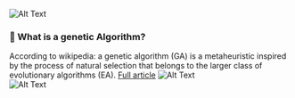 ![Alt Text](https://media.giphy.com/media/Q94qHwIkZAbkN6cDJd/giphy.gif)</br>
### 🧬 What is a genetic Algorithm?
According to wikipedia: a genetic algorithm (GA) is a metaheuristic inspired by the process of natural selection that belongs to the larger class of evolutionary algorithms (EA). <a href= "https://en.wikipedia.org/wiki/Genetic_algorithm">Full article</a>
![Alt Text](https://media.giphy.com/media/RIwazerEvvqXIJ7yfw/giphy.gif)</br>
![Alt Text](https://media.giphy.com/media/S8OGEjiHbC5x2ZR627/giphy.gif)

